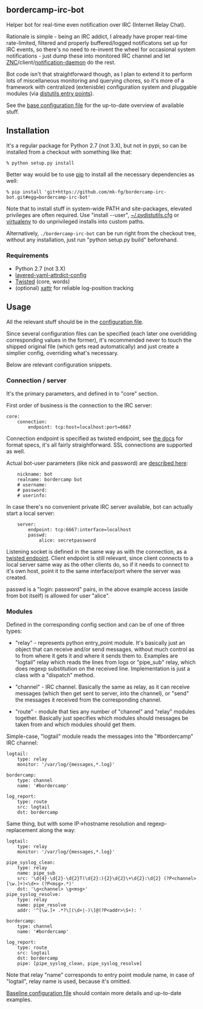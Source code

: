 bordercamp-irc-bot
--------------------

Helper bot for real-time even notification over IRC (Internet Relay Chat).

Rationale is simple - being an IRC addict, I already have proper real-time
rate-limited, filtered and properly buffered/logged notificatons set up for IRC
events, so there's no need to re-invent the wheel for occasional system
notifications - just dump these into monitored IRC channel and let
[ZNC](http://znc.in)/client/[notification-daemon](https://github.com/mk-fg/notification-thing)
do the rest.

Bot code isn't that straightforward though, as I plan to extend it to perform
lots of miscellaneous monitoring and querying chores, so it's more of a
framework with centralized (extenisble) configuration system and pluggable
modules (via [distutils entry
points](http://packages.python.org/distribute/setuptools.html?highlight=entry%20points#dynamic-discovery-of-services-and-plugins)).

See the [base configuration
file](https://github.com/mk-fg/bordercamp-irc-bot/blob/master/bordercamp/core.yaml)
for the up-to-date overview of available stuff.



Installation
--------------------

It's a regular package for Python 2.7 (not 3.X), but not in pypi, so can be
installed from a checkout with something like that:

	% python setup.py install

Better way would be to use [pip](http://pip-installer.org/) to install all the
necessary dependencies as well:

	% pip install 'git+https://github.com/mk-fg/bordercamp-irc-bot.git#egg=bordercamp-irc-bot'

Note that to install stuff in system-wide PATH and site-packages, elevated
privileges are often required.
Use "install --user",
[~/.pydistutils.cfg](http://docs.python.org/install/index.html#distutils-configuration-files)
or [virtualenv](http://pypi.python.org/pypi/virtualenv) to do unprivileged
installs into custom paths.

Alternatively, `./bordercamp-irc-bot` can be run right from the checkout tree,
without any installation, just run "python setup.py build" beforehand.

### Requirements

* Python 2.7 (not 3.X)
* [layered-yaml-attrdict-config](https://github.com/mk-fg/layered-yaml-attrdict-config)
* [Twisted](http://twistedmatrix.com/) (core, words)
* (optional) [xattr](https://pypi.python.org/pypi/xattr/) for reliable log-position tracking



Usage
--------------------

All the relevant stuff should be in the [configuration
file](https://github.com/mk-fg/bordercamp-irc-bot/blob/master/bordercamp-irc-bot/core.yaml).

Since several configuration files can be specified (each later one overidding
corresponding values in the former), it's recommended never to touch the shipped
original file (which gets read automatically) and just create a simplier config,
overriding what's necessary.

Below are relevant configuration snippets.


### Connection / server

It's the primary parameters, and defined in to "core" section.

First order of business is the connection to the IRC server:

	core:
		connection:
			endpoint: tcp:host=localhost:port=6667

Connection endpoint is specified as twisted endpoint, see [the
docs](http://twistedmatrix.com/documents/current/api/twisted.internet.endpoints.html#clientFromString)
for format specs, it's all fairly straightforward.
SSL connections are supported as well.

Actual bot-user parameters (like nick and password) are [described
here](http://twistedmatrix.com/documents/current/api/twisted.words.protocols.irc.IRCClient.html):

		nickname: bot
		realname: bordercamp bot
		# username:
		# password:
		# userinfo:

In case there's no convenient private IRC server available, bot can actually
start a local server:

		server:
			endpoint: tcp:6667:interface=localhost
			passwd:
				alice: secretpassword

Listening socket is defined in the same way as with the connection, as a
[twisted endpoint](http://twistedmatrix.com/documents/current/api/twisted.internet.endpoints.html#serverFromString).
Client endpoint is still relevant, since client connects to a local server same
way as the other clients do, so if it needs to connect to it's own host, point
it to the same interface/port where the server was created.

passwd is a "login: password" pairs, in the above example access (aside from bot
itself) is allowed for user "alice".


### Modules

Defined in the corresponding config section and can be of one of three types:

* "relay" - represents python entry_point module. It's basically just an object
  that can receive and/or send messages, without much control as to from where
  it gets it and where it sends them to. Examples are "logtail" relay which
  reads the lines from logs or "pipe_sub" relay, which does regexp substitution
  on the received line. Implementation is just a class with a "dispatch" method.

* "channel" - IRC channel. Basically the same as relay, as it can receive
  messages (which then get sent to server, into the channel), or "send" the
  messages it received from the corresponding channel.

* "route" - module that ties any number of "channel" and "relay" modules
  together. Basically just specifies which modules should messages be taken from
  and which modules should get them.

Simple-case, "logtail" module reads the messages into the "#bordercamp" IRC
channel:

	logtail:
		type: relay
		monitor: '/var/log/{messages,*.log}'

	bordercamp:
		type: channel
		name: '#bordercamp'

	log_report:
		type: route
		src: logtail
		dst: bordercamp

Same thing, but with some IP->hostname resolution and regexp-replacement along
the way:

	logtail:
		type: relay
		monitor: '/var/log/{messages,*.log}'

	pipe_syslog_clean:
		type: relay
		name: pipe_sub
		src: '\d{4}-\d{2}-\d{2}T(\d{2}:){2}\d{2}\+\d{2}:\d{2} (?P<channel>[\w.]+)<\d+> (?P<msg>.*)'
		dst: '\g<channel> \g<msg>'
	pipe_syslog_resolve:
		type: relay
		name: pipe_resolve
		addr: '^[\w.]+ .*?\[(\d+|-)\]@(?P<addr>\S+): '

	bordercamp:
		type: channel
		name: '#bordercamp'

	log_report:
		type: route
		src: logtail
		dst: bordercamp
		pipe: [pipe_syslog_clean, pipe_syslog_resolve]

Note that relay "name" corresponds to entry point module name, in case of
"logtail", relay name is used, because it's omitted.

[Baseline configuration
file](https://github.com/mk-fg/bordercamp-irc-bot/blob/master/bordercamp/core.yaml)
should contain more details and up-to-date examples.
